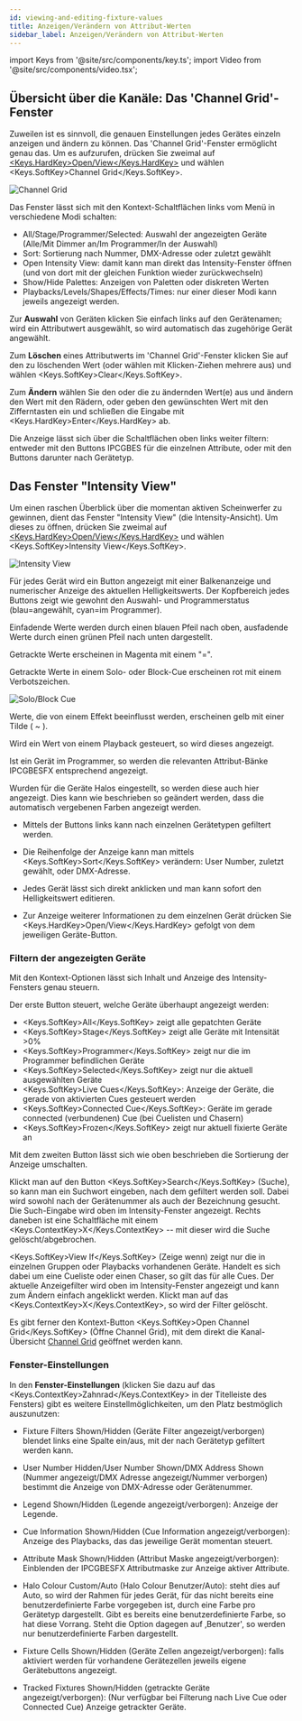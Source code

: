 ```yaml
---
id: viewing-and-editing-fixture-values
title: Anzeigen/Verändern von Attribut-Werten
sidebar_label: Anzeigen/Verändern von Attribut-Werten
---
```


import Keys from '@site/src/components/key.ts';
import Video from '@site/src/components/video.tsx';

## Übersicht über die Kanäle: Das 'Channel Grid'-Fenster

Zuweilen ist es sinnvoll, die genauen Einstellungen jedes Gerätes
einzeln anzeigen und ändern zu können. Das 'Channel Grid'-Fenster
ermöglicht genau das. Um es aufzurufen, drücken Sie zweimal auf
[<Keys.HardKey>Open/View</Keys.HardKey>](../titan-basics/workspace-windows.md#auswahl-und-positionierung-der-arbeitsfenster) 
und wählen <Keys.SoftKey>Channel Grid</Keys.SoftKey>.

![Channel Grid](/docs/images/Channel-Grid.png)

Das Fenster lässt sich mit den Kontext-Schaltflächen links vom Menü in
verschiedene Modi schalten:

-   All/Stage/Programmer/Selected: Auswahl der angezeigten Geräte
    (Alle/Mit Dimmer an/Im Programmer/In der Auswahl)
-   Sort: Sortierung nach Nummer, DMX-Adresse oder zuletzt gewählt
-   Open Intensity View: damit kann man direkt das Intensity-Fenster
    öffnen (und von dort mit der gleichen Funktion wieder
    zurückwechseln)
-   Show/Hide Palettes: Anzeigen von Paletten oder diskreten Werten
-   Playbacks/Levels/Shapes/Effects/Times: nur einer dieser Modi kann
    jeweils angezeigt werden.

Zur **Auswahl** von Geräten klicken Sie einfach links auf den
Gerätenamen; wird ein Attributwert ausgewählt, so wird automatisch das
zugehörige Gerät angewählt.

Zum **Löschen** eines Attributwerts im 'Channel Grid'-Fenster klicken
Sie auf den zu löschenden Wert (oder wählen mit Klicken-Ziehen mehrere
aus) und wählen <Keys.SoftKey>Clear</Keys.SoftKey>.

Zum **Ändern** wählen Sie den oder die zu ändernden Wert(e) aus und
ändern den Wert mit den Rädern, oder geben den gewünschten Wert mit den
Zifferntasten ein und schließen die Eingabe mit <Keys.HardKey>Enter</Keys.HardKey> ab.

Die Anzeige lässt sich über die Schaltflächen oben links weiter filtern:
entweder mit den Buttons IPCGBES für die einzelnen Attribute, oder mit
den Buttons darunter nach Gerätetyp.

## Das Fenster "Intensity View"

Um einen raschen Überblick über die momentan aktiven Scheinwerfer zu
gewinnen, dient das Fenster "Intensity View" (die Intensity-Ansicht). Um
dieses zu öffnen, drücken Sie zweimal auf
[<Keys.HardKey>Open/View</Keys.HardKey>](../titan-basics/workspace-windows.md#auswahl-und-positionierung-der-arbeitsfenster) und wählen <Keys.SoftKey>Intensity View</Keys.SoftKey>.

![Intensity View](/docs/images/Intensity-View.png)

Für jedes Gerät wird ein Button angezeigt mit einer Balkenanzeige und
numerischer Anzeige des aktuellen Helligkeitswerts. Der Kopfbereich
jedes Buttons zeigt wie gewohnt den Auswahl- und Programmerstatus
(blau=angewählt, cyan=im Programmer).

Einfadende Werte werden durch einen blauen Pfeil nach oben, ausfadende
Werte durch einen grünen Pfeil nach unten dargestellt.

Getrackte Werte erscheinen in Magenta mit einem "=".

Getrackte Werte in einem Solo- oder Block-Cue erscheinen rot mit einem
Verbotszeichen.

![Solo/Block Cue](/docs/images/Solo-Block-Cue.png)

Werte, die von einem Effekt beeinflusst werden, erscheinen gelb mit
einer Tilde ( \~ ).

Wird ein Wert von einem Playback gesteuert, so wird dieses angezeigt.

Ist ein Gerät im Programmer, so werden die relevanten Attribut-Bänke
IPCGBESFX entsprechend angezeigt.

Wurden für die Geräte Halos eingestellt, so werden diese auch hier
angezeigt. Dies kann wie beschrieben so geändert werden, dass die
automatisch vergebenen Farben angezeigt werden.

-   Mittels der Buttons links kann nach einzelnen Gerätetypen gefiltert
    werden.

-   Die Reihenfolge der Anzeige kann man mittels <Keys.SoftKey>Sort</Keys.SoftKey> verändern:
    User Number, zuletzt gewählt, oder DMX-Adresse.

-   Jedes Gerät lässt sich direkt anklicken und man kann sofort den
    Helligkeitswert editieren.

-   Zur Anzeige weiterer Informationen zu dem einzelnen Gerät drücken
    Sie <Keys.HardKey>Open/View</Keys.HardKey> gefolgt von dem jeweiligen
    Geräte-Button.

### Filtern der angezeigten Geräte

Mit den Kontext-Optionen lässt sich Inhalt und Anzeige des
Intensity-Fensters genau steuern.

Der erste Button steuert, welche Geräte überhaupt angezeigt werden:

- <Keys.SoftKey>All</Keys.SoftKey> zeigt alle gepatchten Geräte
- <Keys.SoftKey>Stage</Keys.SoftKey> zeigt alle Geräte mit Intensität >0%
- <Keys.SoftKey>Programmer</Keys.SoftKey> zeigt nur die im Programmer befindlichen Geräte
- <Keys.SoftKey>Selected</Keys.SoftKey> zeigt nur die aktuell ausgewählten Geräte
- <Keys.SoftKey>Live Cues</Keys.SoftKey>: Anzeige der Geräte, die gerade von aktivierten Cues 
gesteuert werden
- <Keys.SoftKey>Connected Cue</Keys.SoftKey>: Geräte im gerade connected (verbundenen) Cue (bei Cuelisten und Chasern)
- <Keys.SoftKey>Frozen</Keys.SoftKey> zeigt nur aktuell fixierte Geräte an

Mit dem zweiten Button lässt sich wie oben beschrieben die Sortierung
der Anzeige umschalten.

Klickt man auf den Button <Keys.SoftKey>Search</Keys.SoftKey> (Suche), so 
kann man ein Suchwort eingeben, nach dem gefiltert werden soll. Dabei 
wird sowohl nach der Gerätenummer als auch der Bezeichnung gesucht. 
Die Such-Eingabe wird oben im Intensity-Fenster angezeigt. Rechts daneben 
ist eine Schaltfläche mit einem <Keys.ContextKey>X</Keys.ContextKey> -- 
mit dieser wird die Suche gelöscht/abgebrochen.

<Keys.SoftKey>View If</Keys.SoftKey> (Zeige wenn) zeigt nur die in einzelnen Gruppen oder
Playbacks vorhandenen Geräte. Handelt es sich dabei um eine Cueliste
oder einen Chaser, so gilt das für alle Cues. Der aktuelle Anzeigefilter
wird oben im Intensity-Fenster angezeigt und kann zum Ändern einfach
angeklickt werden. Klickt man auf das <Keys.ContextKey>X</Keys.ContextKey>, so wird der Filter
gelöscht.

Es gibt ferner den Kontext-Button <Keys.SoftKey>Open Channel Grid</Keys.SoftKey> (Öffne Channel
Grid), mit dem direkt die Kanal-Übersicht [Channel Grid](viewing-and-editing-fixture-values.md#übersicht-über-die-kanäle-das-channel-grid-fenster) 
geöffnet werden kann.

### Fenster-Einstellungen

In den **Fenster-Einstellungen** (klicken Sie dazu auf das <Keys.ContextKey>Zahnrad</Keys.ContextKey>
in der Titelleiste des Fensters) gibt es weitere Einstellmöglichkeiten, 
um den Platz bestmöglich auszunutzen:

-   Fixture Filters Shown/Hidden (Geräte Filter angezeigt/verborgen)
    blendet links eine Spalte ein/aus, mit der nach Gerätetyp gefiltert
    werden kann.

-   User Number Hidden/User Number Shown/DMX Address Shown (Nummer
    angezeigt/DMX Adresse angezeigt/Nummer verborgen) bestimmt die
    Anzeige von DMX-Adresse oder Gerätenummer.

-   Legend Shown/Hidden (Legende angezeigt/verborgen): Anzeige der
    Legende.

-   Cue Information Shown/Hidden (Cue Information angezeigt/verborgen):
    Anzeige des Playbacks, das das jeweilige Gerät momentan steuert.

-   Attribute Mask Shown/Hidden (Attribut Maske angezeigt/verborgen):
    Einblenden der IPCGBESFX Attributmaske zur Anzeige aktiver
    Attribute.

-   Halo Colour Custom/Auto (Halo Colour Benutzer/Auto): steht dies auf
    Auto, so wird der Rahmen für jedes Gerät, für das nicht bereits eine
    benutzerdefinierte Farbe vorgegeben ist, durch eine Farbe pro
    Gerätetyp dargestellt. Gibt es bereits eine benutzerdefinierte
    Farbe, so hat diese Vorrang. Steht die Option dagegen auf
    ‚Benutzer', so werden nur benutzerdefinierte Farben dargestellt.

-   Fixture Cells Shown/Hidden (Geräte Zellen angezeigt/verborgen):
    falls aktiviert werden für vorhandene Gerätezellen jeweils eigene
    Gerätebuttons angezeigt.

-   Tracked Fixtures Shown/Hidden (getrackte Geräte
    angezeigt/verborgen): (Nur verfügbar bei Filterung nach Live Cue
    oder Connected Cue) Anzeige getrackter Geräte.
